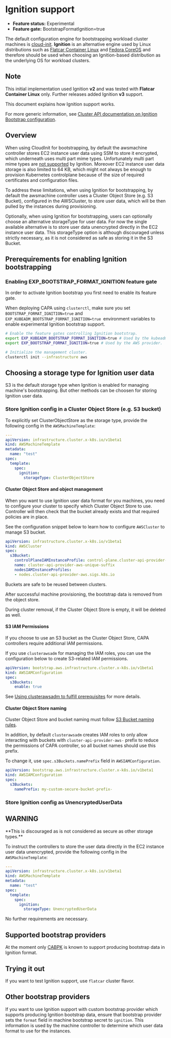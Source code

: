 # Ignition support

- **Feature status:** Experimental
- **Feature gate:** BootstrapFormatIgnition=true

The default configuration engine for bootstrapping workload cluster machines is [cloud-init][cloud-init].
**Ignition** is an alternative engine used by Linux distributions such as [Flatcar Container Linux][flatcar]
and [Fedora CoreOS][fedora-coreos] and therefore should be used when choosing an Ignition-based distribution as
the underlying OS for workload clusters.

<aside class="note warning">

<h1>Note</h1>

This initial implementation used Ignition **v2** and was tested with **Flatcar Container Linux** only.
Further releases added Ignition **v3** support.

</aside>

This document explains how Ignition support works.

For more generic information, see [Cluster API documentation on Ignition Bootstrap configuration][cabpk].

## Overview

When using CloudInit for bootstrapping, by default the awsmachine controller stores EC2 instance user data using SSM to store it encrypted, which underneath uses multi part mime types.
Unfortunately multi part mime types are [not supported](https://github.com/coreos/ignition/issues/1072) by Ignition. Moreover EC2 instance user data storage is also limited to 64 KB, which might not always be enough to provision Kubernetes controlplane because of the size of required certificates and configuration files.

To address these limitations, when using Ignition for bootstrapping, by default the awsmachine controller uses a Cluster Object Store (e.g. S3 Bucket), configured in the AWSCluster, to store user data,
which will be then pulled by the instances during provisioning.

Optionally, when using Ignition for bootstrapping, users can optionally choose an alternative storageType for user data.
For now the single available alternative is to store user data unencrypted directly in the EC2 instance user data.
This storageType option is although discouraged unless strictly necessary, as it is not considered as safe as storing it in the S3 Bucket.

## Prerequirements for enabling Ignition bootstrapping

### Enabling EXP_BOOTSTRAP_FORMAT_IGNITION feature gate

In order to activate Ignition bootstrap you first need to enable its feature gate.

When deploying CAPA using `clusterctl`, make sure you set `BOOTSTRAP_FORMAT_IGNITION=true` and
`EXP_KUBEADM_BOOTSTRAP_FORMAT_IGNITION=true `environment variables to enable experimental Ignition bootstrap
support.

``` sh
# Enable the feature gates controlling Ignition bootstrap.
export EXP_KUBEADM_BOOTSTRAP_FORMAT_IGNITION=true # Used by the kubeadm bootstrap provider.
export EXP_BOOTSTRAP_FORMAT_IGNITION=true # Used by the AWS provider.

# Initialize the management cluster.
clusterctl init --infrastructure aws
```

## Choosing a storage type for Ignition user data

S3 is the default storage type when Ignition is enabled for managing machine's bootstrapping.
But other methods can be choosen for storing Ignition user data.

### Store Ignition config in a Cluster Object Store (e.g. S3 bucket)

To explicitly set ClusterObjectStore as the storage type, provide the following config in the `AWSMachineTemplate`:
```yaml
---
apiVersion: infrastructure.cluster.x-k8s.io/v1beta1
kind: AWSMachineTemplate
metadata:
  name: "test"
spec:
  template:
    spec:
      ignition:
        storageType: ClusterObjectStore
```

#### Cluster Object Store and object management

When you want to use Ignition user data format for you machines, you need to configure your cluster to
specify which Cluster Object Store to use. Controller will then check that the bucket already exists and that required policies
are in place.

See the configuration snippet below to learn how to configure `AWSCluster` to manage S3 bucket.

``` yaml
apiVersion: infrastructure.cluster.x-k8s.io/v1beta1
kind: AWSCluster
spec:
  s3Bucket:
    controlPlaneIAMInstanceProfile: control-plane.cluster-api-provider-aws.sigs.k8s.io
    name: cluster-api-provider-aws-unique-suffix
    nodesIAMInstanceProfiles:
    - nodes.cluster-api-provider-aws.sigs.k8s.io
```

Buckets are safe to be reused between clusters.

After successful machine provisioning, the bootstrap data is removed from the object store.

During cluster removal, if the Cluster Object Store is empty, it will be deleted as well.

#### S3 IAM Permissions

If you choose to use an S3 bucket as the Cluster Object Store, CAPA controllers require additional IAM permissions.

If you use `clusterawsadm` for managing the IAM roles, you can use the configuration below to create S3-related
IAM permissions.

``` yaml
apiVersion: bootstrap.aws.infrastructure.cluster.x-k8s.io/v1beta1
kind: AWSIAMConfiguration
spec:
  s3Buckets:
    enable: true
```

See [Using clusterawsadm to fulfill prerequisites](./using-clusterawsadm-to-fulfill-prerequisites.md) for more
details.

#### Cluster Object Store naming

Cluster Object Store and bucket naming must follow [S3 Bucket naming rules][bucket-naming-rules].

In addition, by default `clusterawsadm` creates IAM roles to only allow interacting with buckets with
`cluster-api-provider-aws-` prefix to reduce the permissions of CAPA controller, so all bucket names should
use this prefix.

To change it, use `spec.s3Buckets.namePrefix` field in `AWSIAMConfiguration`.

```yaml
apiVersion: bootstrap.aws.infrastructure.cluster.x-k8s.io/v1beta1
kind: AWSIAMConfiguration
spec:
  s3Buckets:
    namePrefix: my-custom-secure-bucket-prefix-
```

### Store Ignition config as UnencryptedUserData

<aside class="note warning">
<h1>WARNING</h1>
**This is discouraged as is not considered as secure as other storage types.**
</aside>

To instruct the controllers to store the user data directly in the EC2 instance user data unencrypted,
 provide the following config in the `AWSMachineTemplate`:
```yaml
---
apiVersion: infrastructure.cluster.x-k8s.io/v1beta1
kind: AWSMachineTemplate
metadata:
  name: "test"
spec:
  template:
    spec:
      ignition:
        storageType: UnencryptedUserData
```

No further requirements are necessary.

## Supported bootstrap providers

At the moment only [CABPK][cabpk] is known to support producing bootstrap data in Ignition format.

## Trying it out

If you want to test Ignition support, use `flatcar` cluster flavor.

## Other bootstrap providers

If you want to use Ignition support with custom bootstrap provider which supports producing Ignition bootstrap
data, ensure that bootstrap provider sets the `format` field in machine bootstrap secret to `ignition`. This
information is used by the machine controller to determine which user data format to use for the instances.

[bucket-naming-rules]: https://docs.aws.amazon.com/AmazonS3/latest/userguide/bucketnamingrules.html
[cloud-init]: https://cloudinit.readthedocs.io/
[flatcar]: https://www.flatcar.org/docs/latest/provisioning/ignition/
[fedora-coreos]: https://docs.fedoraproject.org/en-US/fedora-coreos/producing-ign/
[cabpk]: https://cluster-api.sigs.k8s.io/tasks/experimental-features/ignition.html
